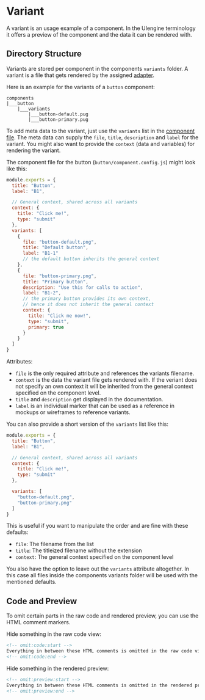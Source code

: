# Variant

A variant is an usage example of a component.
In the UIengine terminology it offers a preview of the component and the data it can be rendered with.

## Directory Structure

Variants are stored per component in the components `variants` folder.
A variant is a file that gets rendered by the assigned [adapter](/adapters/).

Here is an example for the variants of a `button` component:

```tree
components
|___button
    |___variants
        |___button-default.pug
        |___button-primary.pug
```

To add meta data to the variant, just use the `variants` list in the [component file](/basics/component/#component-file).
The meta data can supply the `file`, `title`, `description` and `label` for the variant.
You might also want to provide the `context` (data and variables) for rendering the variant.

The component file for the button (`button/component.config.js`) might look like this:

```js
module.exports = {
  title: "Button",
  label: "B1",

  // General context, shared across all variants
  context: {
    title: "Click me!",
    type: "submit"
  },
  variants: [
    {
      file: "button-default.png",
      title: "Default button",
      label: "B1-1"
      // the default button inherits the general context
    },
    {
      file: "button-primary.png",
      title: "Primary button",
      description: "Use this for calls to action",
      label: "B1-2",
      // the primary button provides its own context,
      // hence it does not inherit the general context
      context: {
        title: "Click me now!",
        type: "submit",
        primary: true
      }
    }
  ]
}
````

Attributes:

- `file` is the only required attribute and references the variants filename.
- `context` is the data the variant file gets rendered with.
  If the veriant does not specify an own context it will be inherited from the general context specified on the component level.
- `title` and `description` get displayed in the documentation.
- `label` is an individual marker that can be used as a reference in mockups or wireframes to reference variants.

You can also provide a short version of the `variants` list like this:

```js
module.exports = {
  title: "Button",
  label: "B1",

  // General context, shared across all variants
  context: {
    title: "Click me!",
    type: "submit"
  },

  variants: [
    "button-default.png",
    "button-primary.png"
  ]
}
````

This is useful if you want to manipulate the order and are fine with these defaults:

- `file`: The filename from the list
- `title`: The titleized filename without the extension
- `context`: The general context specified on the component level

You also have the option to leave out the `variants` attribute altogether.
In this case all files inside the components variants folder will be used with the mentioned defaults.

## Code and Preview

To omit certain parts in the raw code and rendered preview, you can use the HTML comment markers.

Hide something in the raw code view:

```html
<!-- omit:code:start -->
Everything in between these HTML comments is omitted in the raw code view
<!-- omit:code:end -->
```

Hide something in the rendered preview:

```html
<!-- omit:preview:start -->
Everything in between these HTML comments is omitted in the rendered preview
<!-- omit:preview:end -->
```
